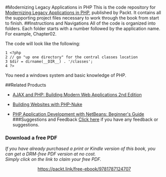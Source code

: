 


#Modernizing Legacy Applications in PHP
This is the code repository for [Modernizing Legacy Applications in PHP](https://www.packtpub.com/application-development/modernizing-legacy-applications-php?utm_source=github&utm_medium=repository&utm_campaign=9781787124707), published by Packt. It contains all the supporting project files necessary to work through the book from start to finish.
##Instructions and Navigations
All of the code is organized into folders. Each folder starts with a number followed by the application name. For example, Chapter02.



The code will look like the following:
```
1 <?php
2 // go "up one directory" for the central classes location
3 $dir = dirname(__DIR__) . '/classes';
4 ?>
```

You need a windows system and basic knowledge of PHP.

##Related Products
* [AJAX and PHP: Building Modern Web Applications 2nd Edition](https://www.packtpub.com/web-development/ajax-and-php-building-modern-web-applications-2nd-edition?utm_source=github&utm_medium=repository&utm_campaign=9781847197726)

* [Building Websites with PHP-Nuke](https://www.packtpub.com/web-development/building-websites-php-nuke?utm_source=github&utm_medium=repository&utm_campaign=9781904811053)

* [PHP Application Development with NetBeans: Beginner's Guide](https://www.packtpub.com/web-development/php-application-development-netbeans-beginners-guide?utm_source=github&utm_medium=repository&utm_campaign=9781849515801)
###Suggestions and Feedback
[Click here](https://docs.google.com/forms/d/e/1FAIpQLSe5qwunkGf6PUvzPirPDtuy1Du5Rlzew23UBp2S-P3wB-GcwQ/viewform) if you have any feedback or suggestions.
### Download a free PDF

 <i>If you have already purchased a print or Kindle version of this book, you can get a DRM-free PDF version at no cost.<br>Simply click on the link to claim your free PDF.</i>
<p align="center"> <a href="https://packt.link/free-ebook/9781787124707">https://packt.link/free-ebook/9781787124707 </a> </p>